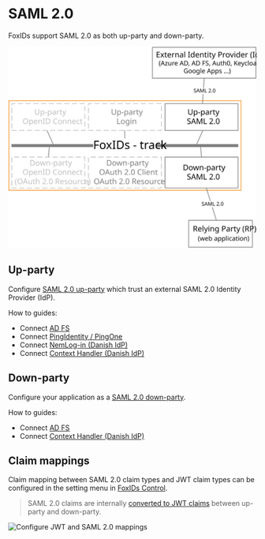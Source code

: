 # SAML 2.0

FoxIDs support SAML 2.0 as both up-party and down-party.

![FoxIDs SAML 2.0](images/parties-saml.svg)

## Up-party

Configure [SAML 2.0 up-party](up-party-saml-2.0.md) which trust an external SAML 2.0 Identity Provider (IdP).

How to guides:

- Connect [AD FS](up-party-howto-saml-2.0-adfs.md)
- Connect [PingIdentity / PingOne](up-party-howto-saml-2.0-pingone.md)
- Connect [NemLog-in (Danish IdP)](up-party-howto-saml-2.0-nemlogin.md)
- Connect [Context Handler (Danish IdP)](howto-saml-2.0-context-handler.md#up-party---connect-to-context-handler)

## Down-party

Configure your application as a [SAML 2.0 down-party](down-party-saml-2.0.md).

How to guides:

- Connect [AD FS](down-party-howto-saml-2.0-adfs.md)
- Connect [Context Handler (Danish IdP)](howto-saml-2.0-context-handler.md#down-party---connect-to-context-handler)

## Claim mappings
Claim mapping between SAML 2.0 claim types and JWT claim types can be configured in the setting menu in [FoxIDs Control](control.md).

> SAML 2.0 claims are internally [converted to JWT claims](parties.md#jwt-and-saml) between up-party and down-party.

![Configure JWT and SAML 2.0 mappings](images/configure-jwt-saml-mappings.png)

